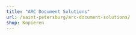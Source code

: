 ```yaml
---
title: "ARC Document Solutions"
url: /saint-petersburg/arc-document-solutions/
shop: Kopieren
---
```

